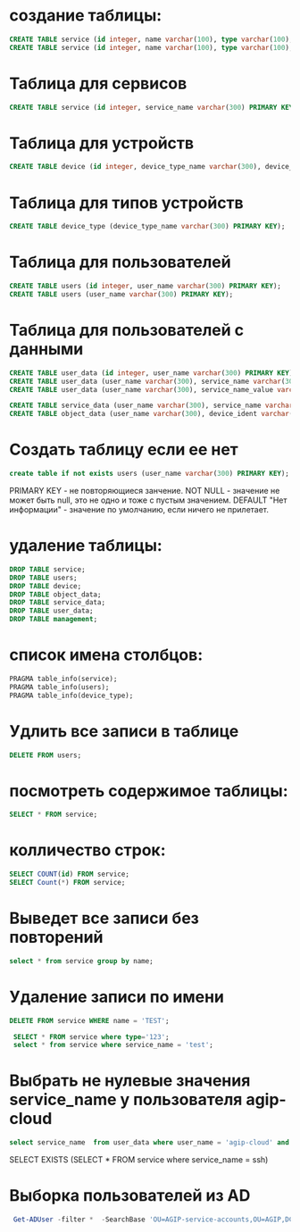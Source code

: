 # создание таблицы:
```sql
CREATE TABLE service (id integer, name varchar(100), type varchar(100), firm varchar(100), data_src integer, data_die integer);
CREATE TABLE service (id integer, name varchar(100), type varchar(100), firm varchar(100), data_src integer, data_die integer, vdel integer PRIMARY KEY AUTOINCREMENT NOT NULL);
```
# Таблица для сервисов

```sql
CREATE TABLE service (id integer, service_name varchar(300) PRIMARY KEY, service_url varchar(300), service_text text, service_owner varchar(300));
```

# Таблица для устройств

```sql
CREATE TABLE device (id integer, device_type_name varchar(300), device_inv varchar(300), device_ident varchar(300) PRIMARY KEY, device_text varchar(300));
```
# Таблица для типов устройств
```sql
CREATE TABLE device_type (device_type_name varchar(300) PRIMARY KEY);
```


# Таблица для пользователей
```sql
CREATE TABLE users (id integer, user_name varchar(300) PRIMARY KEY);
CREATE TABLE users (user_name varchar(300) PRIMARY KEY);
```

# Таблица для пользователей c данными
```sql
CREATE TABLE user_data (id integer, user_name varchar(300) PRIMARY KEY);
CREATE TABLE user_data (user_name varchar(300), service_name varchar(300), device_ident varchar(300));
CREATE TABLE user_data (user_name varchar(300), service_name_value varchar(300), service_url_value varchar(300), service_text_value varchar(1000), service_owner_value varchar(300), device_ident_value varchar(300), device_inv_value varchar(300), device_type_value varchar(300), device_text_value varchar(300));

CREATE TABLE service_data (user_name varchar(300), service_name varchar(300), service_url varchar(300), service_text varchar(1000), service_owner varchar(300));
CREATE TABLE object_data (user_name varchar(300), device_ident varchar(300), device_inv varchar(300), device_type varchar(300), device_text varchar(300));
```

# Создать таблицу если ее нет
```sql
create table if not exists users (user_name varchar(300) PRIMARY KEY);
```

PRIMARY KEY - не повторяющиеся занчение.
NOT NULL - значение не может быть null, это не одно и тоже с пустым значением.
DEFAULT "Нет информации" - значение по умолчанию, если ничего не прилетает.

# удаление таблицы:
```sql
DROP TABLE service;
DROP TABLE users;
DROP TABLE device;
DROP TABLE object_data;
DROP TABLE service_data;
DROP TABLE user_data;
DROP TABLE management;


```

# список  имена столбцов:
```sql
PRAGMA table_info(service);
PRAGMA table_info(users);
PRAGMA table_info(device_type);
```

# Удлить все записи в таблице
```sql
DELETE FROM users;
```

# посмотреть содержимое таблицы:
```sql
SELECT * FROM service;
```

# колличество строк:
```sql
SELECT COUNT(id) FROM service;
SELECT Count(*) FROM service;
```

# Выведет все записи без повторений 
```sql
select * from service group by name;
```

# Удаление записи по имени
```sql
DELETE FROM service WHERE name = 'TEST';

 SELECT * FROM service where type='123';
 select * from service where service_name = 'test';
```

# Выбрать не нулевые значения service_name у пользователя agip-cloud 
```sql
select service_name  from user_data where user_name = 'agip-cloud' and service_name is not null;
```


SELECT EXISTS (SELECT * FROM service where service_name = ssh) 


# Выборка пользователей из AD
```powershell
 Get-ADUser -filter *  -SearchBase 'OU=AGIP-service-accounts,OU=AGIP,DC=intra,DC=apur' | select Name | Export-csv -path C:\distrib\project\user.csv -Append -Encoding UTF8
```